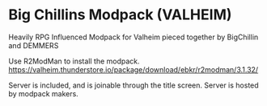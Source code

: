 # Big Chillins Modpack (VALHEIM)
Heavily RPG Influenced Modpack for Valheim pieced together by BigChillin and DEMMERS 

Use R2ModMan to install the modpack. https://valheim.thunderstore.io/package/download/ebkr/r2modman/3.1.32/

Server is included, and is joinable through the title screen.
Server is hosted by modpack makers.
